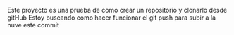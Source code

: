 Este proyecto es una prueba de como crear un repositorio y clonarlo desde gitHub
Estoy buscando como hacer funcionar el git push para subir a la nuve este commit
